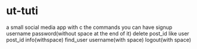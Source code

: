 # ut-tuti
a small social media app with c 
the commands you can have
signup username password(without space at the end of it)
delete post_id
like user post_id
info(withspace)
find_user username(with space)
logout(with space)

